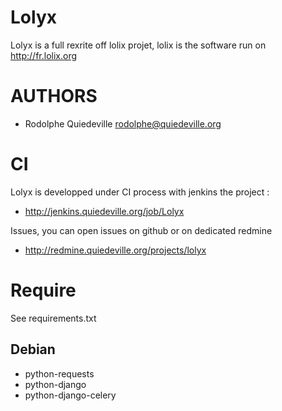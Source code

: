 Lolyx
=====

Lolyx is a full rexrite off lolix projet, lolix is the software run on
http://fr.lolix.org

AUTHORS
=======

 * Rodolphe Quiedeville <rodolphe@quiedeville.org>

CI
==

Lolyx is developped under CI process with jenkins the project :

* http://jenkins.quiedeville.org/job/Lolyx

Issues, you can open issues on github or on dedicated redmine

* http://redmine.quiedeville.org/projects/lolyx

Require
=======

See requirements.txt

Debian
------

 * python-requests
 * python-django
 * python-django-celery
